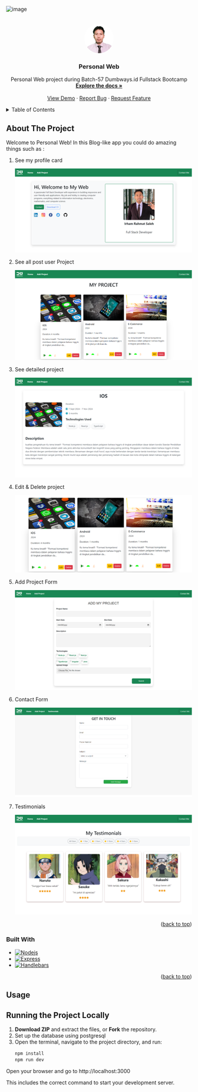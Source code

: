 <!-- Improved compatibility of back to top link: See: https://github.com/othneildrew/Best-README-Template/pull/73 -->
<a id="readme-top"></a>
<!--
*** Thanks for checking out the Best-README-Template. If you have a suggestion
*** that would make this better, please fork the repo and create a pull request
*** or simply open an issue with the tag "enhancement".
*** Don't forget to give the project a star!
*** Thanks again! Now go create something AMAZING! :D
-->



<!-- PROJECT SHIELDS -->
<!--
*** I'm using markdown "reference style" links for readability.
*** Reference links are enclosed in brackets [ ] instead of parentheses ( ).
*** See the bottom of this document for the declaration of the reference variables
*** for contributors-url, forks-url, etc. This is an optional, concise syntax you may use.
*** https://www.markdownguide.org/basic-syntax/#reference-style-links
-->
![image](https://github.com/user-attachments/assets/c6ea709f-709e-4fb2-9b0f-c08617d83432)




<!-- PROJECT LOGO -->
<br />
<div align="center">
  <a href="https://github.com/Irhamrahmatsaleh/b57personalweb">
    <img src="https://github.com/Irhamrahmatsaleh/b57personalweb/blob/main/assets/img/icon/1720260976635-fotor-bg-remover-2024091121330.png" style="border-radius: 50%; width: 80px; height: 80px;" alt="Logo">
  </a>
</div>

<h3 align="center">Personal Web</h3>

  <p align="center">
    Personal Web project during Batch-57 Dumbways.id Fullstack Bootcamp
    <br />
    <a href="https://github.com/Irhamrahmatsaleh/b57personalweb"><strong>Explore the docs »</strong></a>
    <br />
    <br />
    <a href="https://github.com/Irhamrahmatsaleh/b57personalweb">View Demo</a>
    ·
    <a href="#">Report Bug</a>
    ·
    <a href="#">Request Feature</a>
  </p>
</div>



<!-- TABLE OF CONTENTS -->
<details>
  <summary>Table of Contents</summary>
  <ol>
    <li>
      <a href="#about-the-project">About The Project</a>
      <ul>
        <li><a href="#built-with">Built With</a></li>
      </ul>
    </li>
    <li><a href="#usage">Usage</a></li>
    <li><a href="#contributing">Contributing</a></li>
    <li><a href="#contact">Contact</a></li>
  </ol>
</details>



<!-- ABOUT THE PROJECT -->
## About The Project
Welcome to Personal Web!
In this Blog-like app you could do amazing things such as :
<ol>
<li>See my profile card</li>

![image](https://github.com/Irhamrahmatsaleh/b57personalweb/blob/main/assets/img/project-img/HOME.png)

<li>See all post user Project</li>

![image](https://github.com/Irhamrahmatsaleh/b57personalweb/blob/main/assets/img/project-img/USER-PROJECT.png)

<li>See detailed project</li>

![image](https://github.com/Irhamrahmatsaleh/b57personalweb/blob/main/assets/img/project-img/projectDetailNew.png)

<li>Edit & Delete project</li>

![image](https://github.com/Irhamrahmatsaleh/b57personalweb/blob/main/assets/img/project-img/EDIT%26DELETE.png)

<li>Add Project Form</li>

![image](https://github.com/Irhamrahmatsaleh/b57personalweb/blob/main/assets/img/project-img/ADD-PROJECT.png)

<li>Contact Form</li>

![image](https://github.com/Irhamrahmatsaleh/b57personalweb/blob/main/assets/img/project-img/CONTACT-FORM.png)

<li>Testimonials</li>

![image](https://github.com/Irhamrahmatsaleh/b57personalweb/blob/main/assets/img/project-img/testimonials.png)

</ol>
<p align="right">(<a href="#readme-top">back to top</a>)</p>

### Built With

* [![Nodejs][Nodejs-logo]][Nodejs-url]
* [![Express][Express-logo]][Express-url]
* [![Handlebars][Hbs-logo]][Hbs-url]


<p align="right">(<a href="#readme-top">back to top</a>)</p>

<!-- USAGE EXAMPLES -->
## Usage
## Running the Project Locally

1. **Download ZIP** and extract the files, or **Fork** the repository.
3. Set up the database using postgresql
3. Open the terminal, navigate to the project directory, and run:
   ```bash
   npm install
   npm run dev
<!--       -->
   Open your browser and go to http://localhost:3000

This includes the correct command to start your development server.


<!-- Logo Definitions -->
[Nodejs-logo]: https://img.shields.io/badge/Node.js-43853d?style=for-the-badge&logo=node.js&logoColor=white
[Nodejs-url]: https://nodejs.org/
[Express-logo]: https://img.shields.io/badge/Express.js-404D59?style=for-the-badge
[Express-url]: https://expressjs.com/
[Hbs-logo]: https://img.shields.io/badge/Handlebars.js-f0772b?style=for-the-badge&logo=handlebars.js&logoColor=white
[Hbs-url]: https://handlebarsjs.com/
